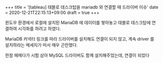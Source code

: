 +++
title = '[tableau] 태블로 데스크탑을 mariadb 와 연결할 때 드라이버 이슈'
date = 2020-12-21T22:15:13+09:00
draft = true
+++

윈도우 환경에서 로컬에 설치된 MariaDB 에 데이터를 쌓아놓고 태블로 데스크탑에 연결하여 시각화를 하려고 하였다.

MariaDB 커넥터 링크를 따라 드라이버를 설치해도 연결이 되지 않고, 계속 driver 를 설치하라는 메세지가 떠서 매우 곤란했다.

한참 헤메다가 시험 삼아 MySQL 드라이버도 함께 설치해주었는데, 연결이 되었다


